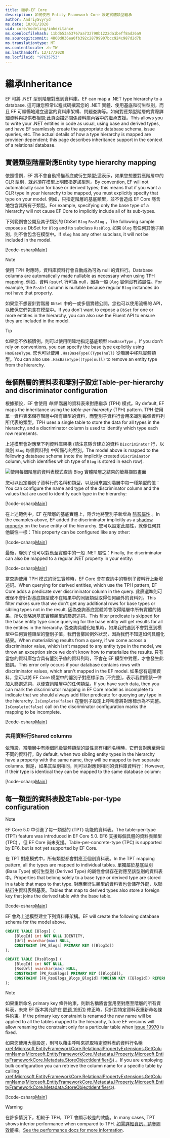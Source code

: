 ```yaml
---
title: 繼承-EF Core
description: 如何使用 Entity Framework Core 設定實體類型繼承
author: AndriySvyryd
ms.date: 10/01/2020
uid: core/modeling/inheritance
ms.openlocfilehash: 11bd653a53767aa732790b1222da1beff8ad26a9
ms.sourcegitcommit: 4860d036ea0fb392c28799907bcc924c987d2d7b
ms.translationtype: MT
ms.contentlocale: zh-TW
ms.lasthandoff: 12/17/2020
ms.locfileid: "97635753"
---
```

# <a name="inheritance"></a><span data-ttu-id="8b87a-103">繼承</span><span class="sxs-lookup"><span data-stu-id="8b87a-103">Inheritance</span></span>

<span data-ttu-id="8b87a-104">EF 可將 .NET 型別階層對應到資料庫。</span><span class="sxs-lookup"><span data-stu-id="8b87a-104">EF can map a .NET type hierarchy to a database.</span></span> <span data-ttu-id="8b87a-105">這可讓您照常以程式碼撰寫您的 .NET 實體、使用基底和衍生型別，而且 EF 可順暢地建立適當的資料庫架構、問題查詢等。如何對應類型階層的實際詳細資料與提供者相關;此頁面描述關係資料庫內容中的繼承支援。</span><span class="sxs-lookup"><span data-stu-id="8b87a-105">This allows you to write your .NET entities in code as usual, using base and derived types, and have EF seamlessly create the appropriate database schema, issue queries, etc. The actual details of how a type hierarchy is mapped are provider-dependent; this page describes inheritance support in the context of a relational database.</span></span>

## <a name="entity-type-hierarchy-mapping"></a><span data-ttu-id="8b87a-106">實體類型階層對應</span><span class="sxs-lookup"><span data-stu-id="8b87a-106">Entity type hierarchy mapping</span></span>

<span data-ttu-id="8b87a-107">依照慣例，EF 將不會自動掃描基底或衍生類型;這表示，如果您想要對應階層中的 CLR 型別，就必須在模型上明確指定該型別。</span><span class="sxs-lookup"><span data-stu-id="8b87a-107">By convention, EF will not automatically scan for base or derived types; this means that if you want a CLR type in your hierarchy to be mapped, you must explicitly specify that type on your model.</span></span> <span data-ttu-id="8b87a-108">例如，只指定階層的基底類型，並不會造成 EF Core 隱含地包含其所有子類型。</span><span class="sxs-lookup"><span data-stu-id="8b87a-108">For example, specifying only the base type of a hierarchy will not cause EF Core to implicitly include all of its sub-types.</span></span>

<span data-ttu-id="8b87a-109">下列範例會公開及其子類別的 DbSet `Blog` `RssBlog` 。</span><span class="sxs-lookup"><span data-stu-id="8b87a-109">The following sample exposes a DbSet for `Blog` and its subclass `RssBlog`.</span></span> <span data-ttu-id="8b87a-110">如果 `Blog` 有任何其他子類別，則不會包含在模型中。</span><span class="sxs-lookup"><span data-stu-id="8b87a-110">If `Blog` has any other subclass, it will not be included in the model.</span></span>

[!code-csharp[Main](../../../samples/core/Modeling/Conventions/InheritanceDbSets.cs?name=InheritanceDbSets&highlight=3-4)]

> [!NOTE]
> <span data-ttu-id="8b87a-111">使用 TPH 對應時，資料庫資料行會自動成為可為 null 的資料行。</span><span class="sxs-lookup"><span data-stu-id="8b87a-111">Database columns are automatically made nullable as necessary when using TPH mapping.</span></span> <span data-ttu-id="8b87a-112">例如，資料 `RssUrl` 行可為 null，因為一般 `Blog` 實例沒有該屬性。</span><span class="sxs-lookup"><span data-stu-id="8b87a-112">For example, the `RssUrl` column is nullable because regular `Blog` instances do not have that property.</span></span>

<span data-ttu-id="8b87a-113">如果您不想要針對階層 `DbSet` 中的一或多個實體公開，您也可以使用流暢的 API，以確保它們包含在模型中。</span><span class="sxs-lookup"><span data-stu-id="8b87a-113">If you don't want to expose a `DbSet` for one or more entities in the hierarchy, you can also use the Fluent API to ensure they are included in the model.</span></span>

> [!TIP]
> <span data-ttu-id="8b87a-114">如果您不依賴慣例，則可以使用明確地指定基底類型 `HasBaseType` 。</span><span class="sxs-lookup"><span data-stu-id="8b87a-114">If you don't rely on conventions, you can specify the base type explicitly using `HasBaseType`.</span></span> <span data-ttu-id="8b87a-115">您也可以使用 `.HasBaseType((Type)null)` 從階層中移除實體類型。</span><span class="sxs-lookup"><span data-stu-id="8b87a-115">You can also use `.HasBaseType((Type)null)` to remove an entity type from the hierarchy.</span></span>

## <a name="table-per-hierarchy-and-discriminator-configuration"></a><span data-ttu-id="8b87a-116">每個階層的資料表和鑒別子設定</span><span class="sxs-lookup"><span data-stu-id="8b87a-116">Table-per-hierarchy and discriminator configuration</span></span>

<span data-ttu-id="8b87a-117">根據預設，EF 會使用 *每個* 階層的資料表來對應繼承 (TPH) 模式。</span><span class="sxs-lookup"><span data-stu-id="8b87a-117">By default, EF maps the inheritance using the *table-per-hierarchy* (TPH) pattern.</span></span> <span data-ttu-id="8b87a-118">TPH 使用單一資料表來儲存階層中所有類型的資料，而鑒別子資料行會用來識別每個資料列所代表的類型。</span><span class="sxs-lookup"><span data-stu-id="8b87a-118">TPH uses a single table to store the data for all types in the hierarchy, and a discriminator column is used to identify which type each row represents.</span></span>

<span data-ttu-id="8b87a-119">上述模型會對應至下列資料庫架構 (請注意隱含建立的資料 `Discriminator` 行，以識別 `Blog` 每個資料列) 中所儲存的型別。</span><span class="sxs-lookup"><span data-stu-id="8b87a-119">The model above is mapped to the following database schema (note the implicitly created `Discriminator` column, which identifies which type of `Blog` is stored in each row).</span></span>

![使用每個階層的資料表模式查詢 Blog 實體階層之結果的螢幕擷取畫面](_static/inheritance-tph-data.png)

<span data-ttu-id="8b87a-121">您可以設定鑒別子資料行的名稱和類型，以及用來識別階層中每一種類型的值：</span><span class="sxs-lookup"><span data-stu-id="8b87a-121">You can configure the name and type of the discriminator column and the values that are used to identify each type in the hierarchy:</span></span>

[!code-csharp[Main](../../../samples/core/Modeling/FluentAPI/DiscriminatorConfiguration.cs?name=DiscriminatorConfiguration&highlight=4-6)]

<span data-ttu-id="8b87a-122">在上述範例中，EF 在階層的基底實體上，隱含地將鑒別子新增為 [陰影屬性](xref:core/modeling/shadow-properties) 。</span><span class="sxs-lookup"><span data-stu-id="8b87a-122">In the examples above, EF added the discriminator implicitly as a [shadow property](xref:core/modeling/shadow-properties) on the base entity of the hierarchy.</span></span> <span data-ttu-id="8b87a-123">您可以設定此屬性，就像任何其他屬性一樣：</span><span class="sxs-lookup"><span data-stu-id="8b87a-123">This property can be configured like any other:</span></span>

[!code-csharp[Main](../../../samples/core/Modeling/FluentAPI/DiscriminatorPropertyConfiguration.cs?name=DiscriminatorPropertyConfiguration&highlight=4-5)]

<span data-ttu-id="8b87a-124">最後，鑒別子也可以對應至實體中的一般 .NET 屬性：</span><span class="sxs-lookup"><span data-stu-id="8b87a-124">Finally, the discriminator can also be mapped to a regular .NET property in your entity:</span></span>

[!code-csharp[Main](../../../samples/core/Modeling/FluentAPI/NonShadowDiscriminator.cs?name=NonShadowDiscriminator&highlight=4)]

<span data-ttu-id="8b87a-125">當查詢使用 TPH 模式的衍生實體時，EF Core 會在查詢中的鑒別子資料行上新增述詞。</span><span class="sxs-lookup"><span data-stu-id="8b87a-125">When querying for derived entities, which use the TPH pattern, EF Core adds a predicate over discriminator column in the query.</span></span> <span data-ttu-id="8b87a-126">此篩選準則可確保不會針對基底類型或不在結果中的同級類型取得任何額外的資料列。</span><span class="sxs-lookup"><span data-stu-id="8b87a-126">This filter makes sure that we don't get any additional rows for base types or sibling types not in the result.</span></span> <span data-ttu-id="8b87a-127">因為查詢基底實體將會取得階層中所有實體的結果，所以會略過基底實體類型的篩選述詞。</span><span class="sxs-lookup"><span data-stu-id="8b87a-127">This filter predicate is skipped for the base entity type since querying for the base entity will get results for all the entities in the hierarchy.</span></span> <span data-ttu-id="8b87a-128">從查詢具體化結果時，如果我們遇到不會對應到模型中任何實體類型的鑒別子值，我們會擲回例外狀況，因為我們不知道如何具體化結果。</span><span class="sxs-lookup"><span data-stu-id="8b87a-128">When materializing results from a query, if we come across a discriminator value, which isn't mapped to any entity type in the model, we throw an exception since we don't know how to materialize the results.</span></span> <span data-ttu-id="8b87a-129">只有當您的資料庫包含具有鑒別子值的資料列時，不會在 EF 模型中對應，才會發生此錯誤。</span><span class="sxs-lookup"><span data-stu-id="8b87a-129">This error only occurs if your database contains rows with discriminator values, which aren't mapped in the EF model.</span></span> <span data-ttu-id="8b87a-130">如果您有這類資料，您可以將 EF Core 模型中的鑒別子對應標示為 [不完整]，表示我們應該一律加入篩選述詞，以便查詢階層中的任何類型。</span><span class="sxs-lookup"><span data-stu-id="8b87a-130">If you have such data, then you can mark the discriminator mapping in EF Core model as incomplete to indicate that we should always add filter predicate for querying any type in the hierarchy.</span></span> <span data-ttu-id="8b87a-131">`IsComplete(false)` 在鑒別子設定上呼叫會將對應標示為不完整。</span><span class="sxs-lookup"><span data-stu-id="8b87a-131">`IsComplete(false)` call on the discriminator configuration marks the mapping to be incomplete.</span></span>

[!code-csharp[Main](../../../samples/core/Modeling/FluentAPI/DiscriminatorMappingIncomplete.cs?name=DiscriminatorMappingIncomplete&highlight=5)]

### <a name="shared-columns"></a><span data-ttu-id="8b87a-132">共用資料行</span><span class="sxs-lookup"><span data-stu-id="8b87a-132">Shared columns</span></span>

<span data-ttu-id="8b87a-133">依預設，當階層中有兩個同級實體類型的屬性具有相同名稱時，它們會對應至兩個不同的資料行。</span><span class="sxs-lookup"><span data-stu-id="8b87a-133">By default, when two sibling entity types in the hierarchy have a property with the same name, they will be mapped to two separate columns.</span></span> <span data-ttu-id="8b87a-134">但是，如果其型別相同，則可以對應到相同的資料庫資料行：</span><span class="sxs-lookup"><span data-stu-id="8b87a-134">However, if their type is identical they can be mapped to the same database column:</span></span>

[!code-csharp[Main](../../../samples/core/Modeling/FluentAPI/SharedTPHColumns.cs?name=SharedTPHColumns&highlight=9,13)]

## <a name="table-per-type-configuration"></a><span data-ttu-id="8b87a-135">每一類型的資料表設定</span><span class="sxs-lookup"><span data-stu-id="8b87a-135">Table-per-type configuration</span></span>

> [!NOTE]
> <span data-ttu-id="8b87a-136">EF Core 5.0 中引進了每一類型的 (TPT) 功能的資料表。</span><span class="sxs-lookup"><span data-stu-id="8b87a-136">The table-per-type (TPT) feature was introduced in EF Core 5.0.</span></span> <span data-ttu-id="8b87a-137">EF6 支援每個具體的資料表類型 (TPC) ，但 EF Core 尚未支援。</span><span class="sxs-lookup"><span data-stu-id="8b87a-137">Table-per-concrete-type (TPC) is supported by EF6, but is not yet supported by EF Core.</span></span>

<span data-ttu-id="8b87a-138">在 TPT 對應模式中，所有類型都會對應至個別資料表。</span><span class="sxs-lookup"><span data-stu-id="8b87a-138">In the TPT mapping pattern, all the types are mapped to individual tables.</span></span> <span data-ttu-id="8b87a-139">單獨屬於基底型別 (Base Type) 或衍生型別 (Derived Type) 的屬性會儲存在對應至該型別的資料表中。</span><span class="sxs-lookup"><span data-stu-id="8b87a-139">Properties that belong solely to a base type or derived type are stored in a table that maps to that type.</span></span> <span data-ttu-id="8b87a-140">對應至衍生類型的資料表也會儲存外鍵，以聯結衍生資料表與基表。</span><span class="sxs-lookup"><span data-stu-id="8b87a-140">Tables that map to derived types also store a foreign key that joins the derived table with the base table.</span></span>

[!code-csharp[Main](../../../samples/core/Modeling/FluentAPI/TPTConfiguration.cs?name=TPTConfiguration)]

<span data-ttu-id="8b87a-141">EF 會為上述模型建立下列資料庫架構。</span><span class="sxs-lookup"><span data-stu-id="8b87a-141">EF will create the following database schema for the model above.</span></span>

```sql
CREATE TABLE [Blogs] (
    [BlogId] int NOT NULL IDENTITY,
    [Url] nvarchar(max) NULL,
    CONSTRAINT [PK_Blogs] PRIMARY KEY ([BlogId])
);

CREATE TABLE [RssBlogs] (
    [BlogId] int NOT NULL,
    [RssUrl] nvarchar(max) NULL,
    CONSTRAINT [PK_RssBlogs] PRIMARY KEY ([BlogId]),
    CONSTRAINT [FK_RssBlogs_Blogs_BlogId] FOREIGN KEY ([BlogId]) REFERENCES [Blogs] ([BlogId]) ON DELETE NO ACTION
);
```

> [!NOTE]
> <span data-ttu-id="8b87a-142">如果重新命名 primary key 條件約束，則新名稱將會套用至對應至階層的所有資料表，未來 EF 版本將允許在 [問題 19970](https://github.com/dotnet/efcore/issues/19970) 修正時，只針對特定資料表重新命名條件約束。</span><span class="sxs-lookup"><span data-stu-id="8b87a-142">If the primary key constraint is renamed the new name will be applied to all the tables mapped to the hierarchy, future EF versions will allow renaming the constraint only for a particular table when [issue 19970](https://github.com/dotnet/efcore/issues/19970) is fixed.</span></span>

<span data-ttu-id="8b87a-143">如果您使用大量設定，則可以藉由呼叫來抓取特定資料表的資料行名稱 <xref:Microsoft.EntityFrameworkCore.RelationalPropertyExtensions.GetColumnName(Microsoft.EntityFrameworkCore.Metadata.IProperty,Microsoft.EntityFrameworkCore.Metadata.StoreObjectIdentifier@)> 。</span><span class="sxs-lookup"><span data-stu-id="8b87a-143">If you are employing bulk configuration you can retrieve the column name for a specific table by calling <xref:Microsoft.EntityFrameworkCore.RelationalPropertyExtensions.GetColumnName(Microsoft.EntityFrameworkCore.Metadata.IProperty,Microsoft.EntityFrameworkCore.Metadata.StoreObjectIdentifier@)>.</span></span>

[!code-csharp[Main](../../../samples/core/Modeling/FluentAPI/TPTConfiguration.cs?name=Metadata&highlight=10)]

> [!WARNING]
> <span data-ttu-id="8b87a-144">在許多情況下，相較于 TPH，TPT 會顯示較差的效能。</span><span class="sxs-lookup"><span data-stu-id="8b87a-144">In many cases, TPT shows inferior performance when compared to TPH.</span></span> <span data-ttu-id="8b87a-145">[如需詳細資訊，請參閱效能](xref:core/performance/modeling-for-performance#inheritance-mapping)檔。</span><span class="sxs-lookup"><span data-stu-id="8b87a-145">[See the performance docs for more information](xref:core/performance/modeling-for-performance#inheritance-mapping).</span></span>

